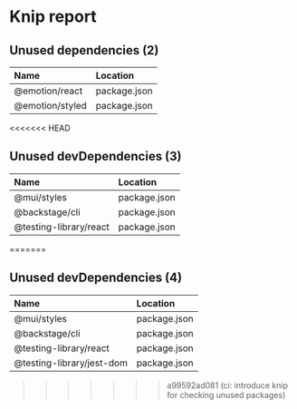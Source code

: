 # Knip report

## Unused dependencies (2)

| Name            | Location     |
|:----------------|:-------------|
| @emotion/react  | package.json |
| @emotion/styled | package.json |

<<<<<<< HEAD
## Unused devDependencies (3)

| Name                   | Location     |
|:-----------------------|:-------------|
| @mui/styles            | package.json |
| @backstage/cli         | package.json |
| @testing-library/react | package.json |
=======
## Unused devDependencies (4)

| Name                      | Location     |
|:--------------------------|:-------------|
| @mui/styles               | package.json |
| @backstage/cli            | package.json |
| @testing-library/react    | package.json |
| @testing-library/jest-dom | package.json |
>>>>>>> a99592ad081 (ci: introduce knip for checking unused packages)

